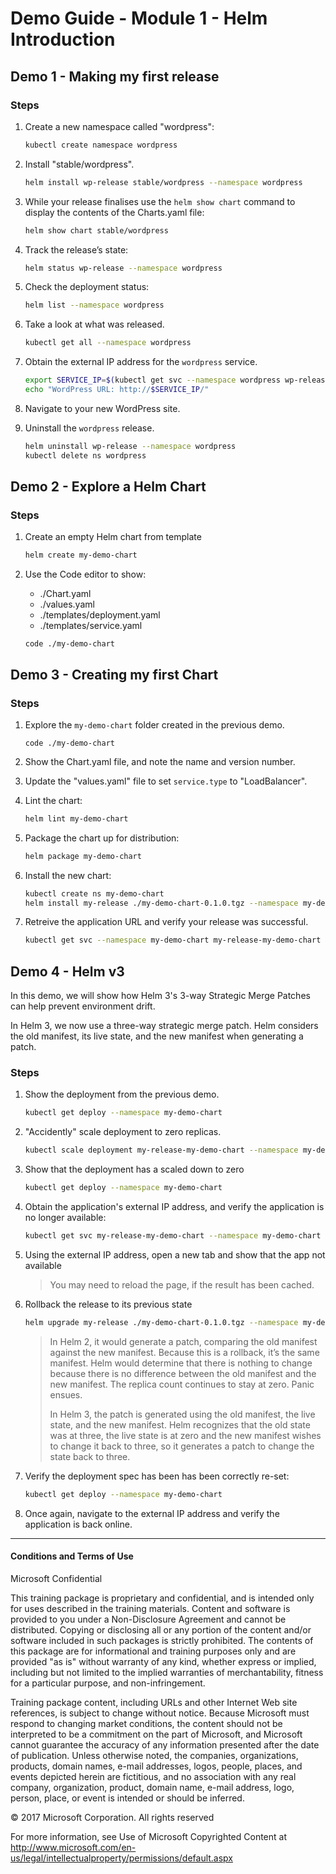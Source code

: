 # Demo Guide - Module 1 - Helm Introduction

## Demo 1 - Making my first release

### Steps

1. Create a new namespace called "wordpress":

    ```bash
    kubectl create namespace wordpress
    ```

2. Install "stable/wordpress".

    ```bash
    helm install wp-release stable/wordpress --namespace wordpress
    ```

3. While your release finalises use the ```helm show chart``` command to display the contents of the Charts.yaml file:

    ```bash
    helm show chart stable/wordpress
    ```

4. Track the release’s state:

    ```bash
    helm status wp-release --namespace wordpress
    ```

5. Check the deployment status:

    ```bash
    helm list --namespace wordpress
    ```

6. Take a look at what was released.

    ```bash
    kubectl get all --namespace wordpress
    ```

7. Obtain the external IP address for the ```wordpress``` service.

    ```bash
    export SERVICE_IP=$(kubectl get svc --namespace wordpress wp-release-wordpress --template "{{ range (index .status.loadBalancer.ingress 0) }}{{.}}{{ end }}")
    echo "WordPress URL: http://$SERVICE_IP/"
    ```

8. Navigate to your new WordPress site. 

8. Uninstall the ```wordpress``` release.

    ```bash
    helm uninstall wp-release --namespace wordpress
    kubectl delete ns wordpress
    ```

## Demo 2 - Explore a Helm Chart

### Steps

1. Create an empty Helm chart from template

    ```bash
    helm create my-demo-chart
    ```
2. Use the Code editor to show: 

    * ./Chart.yaml
    * ./values.yaml
    * ./templates/deployment.yaml
    * ./templates/service.yaml

    ```
    code ./my-demo-chart
    ```

## Demo 3 - Creating my first Chart

### Steps

1. Explore the `my-demo-chart` folder created in the previous demo.

    ```
    code ./my-demo-chart
    ```

2. Show the Chart.yaml file, and note the name and version number.

3. Update the "values.yaml" file to set ```service.type``` to "LoadBalancer".

4. Lint the chart:

    ```bash
    helm lint my-demo-chart
    ```
    
5. Package the chart up for distribution:

    ```bash
    helm package my-demo-chart
    ```

6. Install the new chart:

    ```bash
    kubectl create ns my-demo-chart
    helm install my-release ./my-demo-chart-0.1.0.tgz --namespace my-demo-chart
    ```

7. Retreive the application URL and verify your release was successful.

    ```bash
    kubectl get svc --namespace my-demo-chart my-release-my-demo-chart 
    ```

## Demo 4 - Helm v3
In this demo, we will show how Helm 3's 3-way Strategic Merge Patches can help prevent environment drift.

In Helm 3, we now use a three-way strategic merge patch. Helm considers the old manifest, its live state, and the new manifest when generating a patch.

### Steps

1. Show the deployment from the previous demo.

    ```bash
    kubectl get deploy --namespace my-demo-chart
    ```

2. "Accidently" scale deployment to zero replicas.

    ```bash
    kubectl scale deployment my-release-my-demo-chart --namespace my-demo-chart --replicas 0
    ```

3. Show that the deployment has a scaled down to zero

    ```bash
    kubectl get deploy --namespace my-demo-chart
    ```

4. Obtain the application's external IP address, and verify the application is no longer available:

    ```bash
    kubectl get svc my-release-my-demo-chart --namespace my-demo-chart
    ```

5. Using the external IP address, open a new tab and show that the app not available

    > You may need to reload the page, if the result has been cached.

6. Rollback the release to its previous state

    ```bash
    helm upgrade my-release ./my-demo-chart-0.1.0.tgz --namespace my-demo-chart
    ```

    > In Helm 2, it would generate a patch, comparing the old manifest against the new manifest. Because this is a rollback, it’s the same manifest. Helm would determine that there is nothing to change because there is no difference between the old manifest and the new manifest. The replica count continues to stay at zero. Panic ensues.
    >
    > In Helm 3, the patch is generated using the old manifest, the live state, and the new manifest. Helm recognizes that the old state was at three, the live state is at zero and the new manifest wishes to change it back to three, so it generates a patch to change the state back to three.

7. Verify the deployment spec has been has been correctly re-set:

    ```bash
    kubectl get deploy --namespace my-demo-chart
    ```

8. Once again, navigate to the external IP address and verify the application is back online. 

___
#### Conditions and Terms of Use

Microsoft Confidential  

This training package is proprietary and confidential, and is intended only for uses described in the training materials. Content and software is provided to you under a Non-Disclosure Agreement and cannot be distributed. Copying or disclosing all or any portion of the content and/or software included in such packages is strictly prohibited.
The contents of this package are for informational and training purposes only and are provided "as is" without warranty of any kind, whether express or implied, including but not limited to the implied warranties of merchantability, fitness for a particular purpose, and non-infringement.

Training package content, including URLs and other Internet Web site references, is subject to change without notice. Because Microsoft must respond to changing market conditions, the content should not be interpreted to be a commitment on the part of Microsoft, and Microsoft cannot guarantee the accuracy of any information presented after the date of publication. Unless otherwise noted, the companies, organizations, products, domain names, e-mail addresses, logos, people, places, and events depicted herein are fictitious, and no association with any real company, organization, product, domain name, e-mail address, logo, person, place, or event is intended or should be inferred. 

© 2017 Microsoft Corporation. All rights reserved

For more information, see Use of Microsoft Copyrighted Content at
http://www.microsoft.com/en-us/legal/intellectualproperty/permissions/default.aspx
